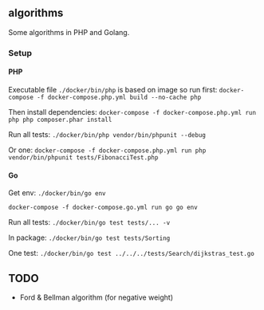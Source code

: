 ## algorithms
Some algorithms in PHP and Golang.

### Setup
#### PHP
Executable file `./docker/bin/php` is based on image so run first:
`docker-compose -f docker-compose.php.yml build --no-cache php`

Then install dependencies:
`docker-compose -f docker-compose.php.yml run php php composer.phar install`

Run all tests:
`./docker/bin/php vendor/bin/phpunit --debug`

Or one:
`docker-compose -f docker-compose.php.yml run php vendor/bin/phpunit tests/FibonacciTest.php`

#### Go
Get env:
`./docker/bin/go env`

`docker-compose -f docker-compose.go.yml run go go env`

Run all tests:
`./docker/bin/go test tests/... -v`

In package:
`./docker/bin/go test tests/Sorting`

One test:
`./docker/bin/go test ../../../tests/Search/dijkstras_test.go`

## TODO
* Ford & Bellman algorithm (for negative weight)
